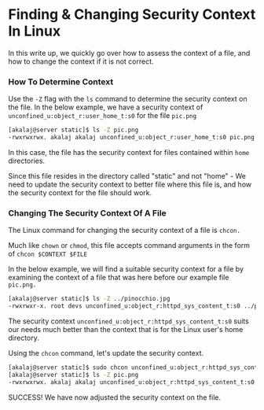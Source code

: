 # Finding & Changing Security Context In Linux

In this write up, we quickly go over how to assess the context of a file, and how to change the context if it is not correct.

### How To Determine Context

Use the `-Z` flag with the `ls` command to determine the security context on the file. In the below example, we have a security context of `unconfined_u:object_r:user_home_t:s0` for the file `pic.png`

```bash
[akalaj@server static]$ ls -Z pic.png 
-rwxrwxrwx. akalaj akalaj unconfined_u:object_r:user_home_t:s0 pic.png
```

In this case, the file has the security context for files contained within `home` directories.

Since this file resides in the directory called "static" and not "home" - We need to update the security context to better file where this file is, and how the security context for the file should work.

### Changing The Security Context Of A File

The Linux command for changing the security context of a file is `chcon.`

Much like `chown` or `chmod`, this file accepts command arguments in the form of `chcon $CONTEXT $FILE`

In the below example, we will find a suitable security context for a file by examining the context of a file that was here before our example file `pic.png.`

```bash
[akalaj@server static]$ ls -Z ../pinocchio.jpg 
-rwxrwxr-x. root devs unconfined_u:object_r:httpd_sys_content_t:s0 ../pinocchio.jpg
```

The security context `unconfined_u:object_r:httpd_sys_content_t:s0` suits our needs much better than the context that is for the Linux user's home directory.

Using the `chcon` command, let's update the security context.

```bash
[akalaj@server static]$ sudo chcon unconfined_u:object_r:httpd_sys_content_t:s0 pic.png 
[akalaj@server static]$ ls -Z pic.png 
-rwxrwxrwx. akalaj akalaj unconfined_u:object_r:httpd_sys_content_t:s0 pic.png
```

SUCCESS! We have now adjusted the security context on the file.